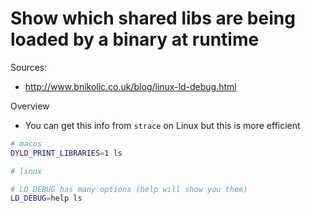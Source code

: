 
# Show which shared libs are being loaded by a binary at runtime

Sources:

* http://www.bnikolic.co.uk/blog/linux-ld-debug.html

Overview

* You can get this info from `strace` on Linux but this is more efficient

```bash
# macos
DYLD_PRINT_LIBRARIES=1 ls
```

```bash
# linux

# LD_DEBUG has many options (help will show you them)
LD_DEBUG=help ls
```
